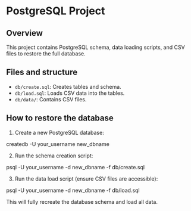 # PostgreSQL Project

## Overview
This project contains PostgreSQL schema, data loading scripts, and CSV files to restore the full database.

## Files and structure
- `db/create.sql`: Creates tables and schema.
- `db/load.sql`: Loads CSV data into the tables.
- `db/data/`: Contains CSV files.

## How to restore the database

1. Create a new PostgreSQL database:

createdb -U your_username new_dbname

2. Run the schema creation script:

psql -U your_username -d new_dbname -f db/create.sql

3. Run the data load script (ensure CSV files are accessible):

psql -U your_username -d new_dbname -f db/load.sql

This will fully recreate the database schema and load all data.

